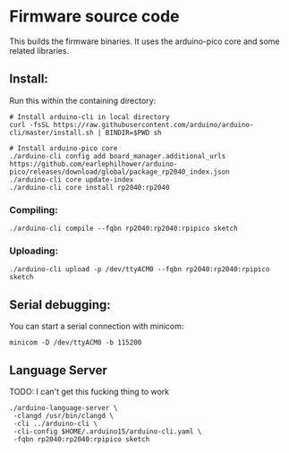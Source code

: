 # Firmware source code

This builds the firmware binaries. It uses the arduino-pico core and some related libraries.

## Install:
Run this within the containing directory:
```
# Install arduino-cli in local directory
curl -fsSL https://raw.githubusercontent.com/arduino/arduino-cli/master/install.sh | BINDIR=$PWD sh

# Install arduino-pico core 
./arduino-cli config add board_manager.additional_urls  https://github.com/earlephilhower/arduino-pico/releases/download/global/package_rp2040_index.json
./arduino-cli core update-index
./arduino-cli core install rp2040:rp2040
```

### Compiling:

```
./arduino-cli compile --fqbn rp2040:rp2040:rpipico sketch
```

### Uploading:

```
./arduino-cli upload -p /dev/ttyACM0 --fqbn rp2040:rp2040:rpipico sketch
```

## Serial debugging:

You can start a serial connection with minicom:

```
minicom -D /dev/ttyACM0 -b 115200
```


## Language Server

TODO: I can't get this fucking thing to work

```
./arduino-language-server \
 -clangd /usr/bin/clangd \
 -cli ../arduino-cli \
 -cli-config $HOME/.arduino15/arduino-cli.yaml \
 -fqbn rp2040:rp2040:rpipico sketch
```

